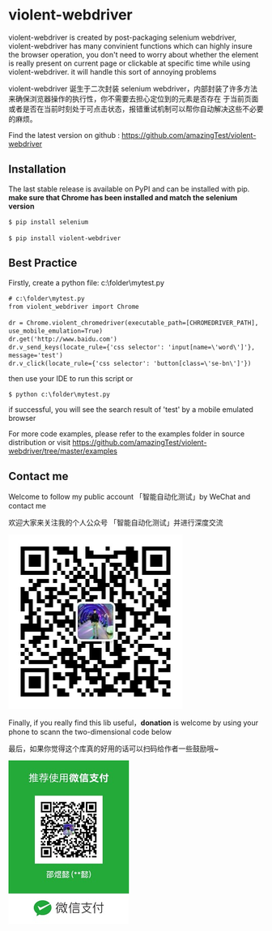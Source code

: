 # violent-webdriver

violent-webdriver is created by post-packaging selenium webdriver,  violent-webdriver has many convinient functions
which can highly insure the browser operation, you don't need to worry about whether the element is really present
on current page or clickable at specific time while using violent-webdriver. it will handle this sort
of annoying problems

violent-webdriver 诞生于二次封装 selenium webdriver，内部封装了许多方法来确保浏览器操作的执行性，你不需要去担心定位到的元素是否存在
于当前页面或者是否在当前时刻处于可点击状态，报错重试机制可以帮你自动解决这些不必要的麻烦。


Find the latest version on github : https://github.com/amazingTest/violent-webdriver


## Installation
The last stable release is available on PyPI and can be installed with pip.
**make sure that Chrome has been installed and match the selenium version** 

    $ pip install selenium

    $ pip install violent-webdriver

## Best Practice
Firstly, create a python file: c:\folder\mytest.py

    # c:\folder\mytest.py
    from violent_webdriver import Chrome

    dr = Chrome.violent_chromedriver(executable_path=[CHROMEDRIVER_PATH], use_mobile_emulation=True)
    dr.get('http://www.baidu.com')
    dr.v_send_keys(locate_rule={'css selector': 'input[name=\'word\']'}, message='test')
    dr.v_click(locate_rule={'css selector': 'button[class=\'se-bn\']'})

then use your IDE to run this script or

    $ python c:\folder\mytest.py

if successful, you will see the search result of 'test' by a mobile emulated browser

For more code examples, please refer to the examples folder in source distribution or
visit https://github.com/amazingTest/violent-webdriver/tree/master/examples

## Contact me

Welcome to follow my public account 「智能自动化测试」by WeChat and contact me 

欢迎大家来关注我的个人公众号 「智能自动化测试」并进行深度交流

![image](https://github.com/amazingTest/violent-webdriver/blob/master/images/publicAcount.jpg)

Finally, if you really find this lib useful，**donation** is welcome by using your phone to scann the two-dimensional 
code below
 
最后，如果你觉得这个库真的好用的话可以扫码给作者一些鼓励哦~

![image](https://github.com/amazingTest/violent-webdriver/blob/master/images/wechatDonation.jpg)

